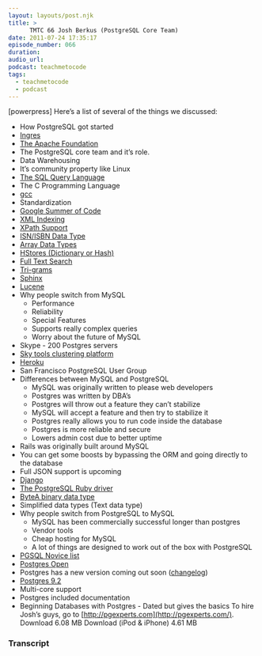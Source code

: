 ```yaml
---
layout: layouts/post.njk
title: >
      TMTC 66 Josh Berkus (PostgreSQL Core Team)
date: 2011-07-24 17:35:17
episode_number: 066
duration: 
audio_url: 
podcast: teachmetocode
tags: 
  - teachmetocode
  - podcast
---
```


[powerpress] Here’s a list of several of the things we discussed:

- How PostgreSQL got started
- [Ingres](http://www.ingres.com/)
- [The Apache Foundation](http://apache.org/)
- The PostgreSQL core team and it’s role.
- Data Warehousing
- It’s community property like Linux
- [The SQL Query Language](http://en.wikipedia.org/wiki/SQL)
- The C Programming Language
- [gcc](http://gcc.gnu.org/)
- Standardization
- [Google Summer of Code](http://code.google.com/soc/)
- [XML Indexing](http://www.postgresql.org/docs/current/static/datatype-xml.html)
- [XPath Support](http://www.postgresql.org/docs/current/static/datatype-xml.html)
- [ISN/ISBN Data Type](http://www.postgresql.org/docs/current/static/isn.html)
- [Array Data Types](http://www.postgresql.org/docs/9/static/arrays.html)
- [HStores (Dictionary or Hash)](http://www.postgresql.org/docs/9/static/hstore.html)
- [Full Text Search](http://www.postgresql.org/docs/9/interactive/datatype-textsearch.html)
- [Tri-grams](http://www.postgresql.org/docs/current/static/pgtrgm.html)
- [Sphinx](http://sphinxsearch.com/)
- [Lucene](http://lucene.apache.org/java/docs/index.html%20)
- Why people switch from MySQL
  - Performance
  - Reliability
  - Special Features
  - Supports really complex queries
  - Worry about the future of MySQL
- Skype - 200 Postgres servers
- [Sky tools clustering platform](http://skytools.projects.postgresql.org/)
- [Heroku](http://heroku.com/)
- San Francisco PostgreSQL User Group
- Differences between MySQL and PostgreSQL
  - MySQL was originally written to please web developers
  - Postgres was written by DBA’s
  - Postgres will throw out a feature they can’t stabilize
  - MySQL will accept a feature and then try to stabilize it
  - Postgres really allows you to run code inside the database
  - Postgres is more reliable and secure
  - Lowers admin cost due to better uptime
- Rails was originally built around MySQL
- You can get some boosts by bypassing the ORM and going directly to the database
- Full JSON support is upcoming
- [Django](http://www.djangoproject.com/)
- [The PostgreSQL Ruby driver](https://bitbucket.org/ged/ruby-pg/wiki/Home)
- [ByteA binary data type](http://www.postgresql.org/docs/9/static/datatype-binary.html)
- Simplified data types (Text data type)
- Why people switch from PostgreSQL to MySQL
  - MySQL has been commercially successful longer than postgres
  - Vendor tools
  - Cheap hosting for MySQL
  - A lot of things are designed to work out of the box with PostgreSQL
- [PGSQL Novice list](about:blank)
- [Postgres Open](http://www.postgresql.org/about/event.1232)
- Postgres has a new version coming out soon ([changelog](http://www.postgresql.org/about/news.1313))
- [Postgres 9.2](http://www.postgresql.org/about/news.1319)
- Multi-core support
- Postgres included documentation
- Beginning Databases with Postgres - Dated but gives the basics
To hire Josh’s guys, go to [http://pgexperts.com](http://pgexperts.com/). Download 6.08 MB Download (iPod & iPhone) 4.61 MB

### Transcript


